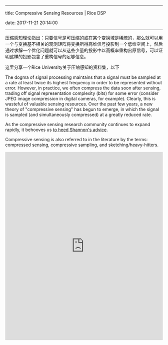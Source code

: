 ----

title: Compressive Sensing Resources | Rice DSP

date: 2017-11-21 20:14:00

----

压缩感知理论指出：只要信号是可压缩的或在某个变换域是稀疏的，那么就可以用一个与变换基不相关的观测矩阵将变换所得高维信号投影到一个低维空间上，然后通过求解一个优化问题就可以从这些少量的投影中以高概率重构出原信号，可以证明这样的投影包含了重构信号的足够信息。

这里分享一个Rice University关于压缩感知的资料集，以下

The dogma of signal processing maintains that a signal must be sampled at a rate at least twice its highest frequency in order to be represented without error. However, in practice, we often compress the data soon after sensing, trading off signal representation complexity (bits) for some error (consider JPEG image compression in digital cameras, for example). Clearly, this is wasteful of valuable sensing resources. Over the past few years, a new theory of "compressive sensing" has begun to emerge, in which the signal is sampled (and simultaneously compressed) at a greatly reduced rate.

As the compressive sensing research community continues to expand rapidly, it behooves us [to heed Shannon's advice](http://arquivo.pt/noFrame/replay/20160516193220/https://dsp.rice.edu/sites/dsp.rice.edu/files/shannon-bandwagon.pdf).

Compressive sensing is also referred to in the literature by the terms: compressed sensing, compressive sampling, and sketching/heavy-hitters.

<!-- more -->

<iframe style="background-color: #fff;height:600px;width: 100%;" src="http://arquivo.pt/noFrame/replay/20160516193220/http://dsp.rice.edu/cs" seamless="seamless" frameborder="0" scrolling="yes"></iframe>
